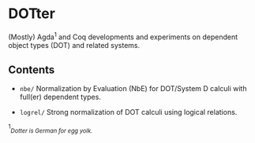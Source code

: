 # DOTter

(Mostly) Agda<sup>1</sup> and Coq developments and experiments on dependent object types (DOT) and related systems.

## Contents

* `nbe/` Normalization by Evaluation (NbE) for DOT/System D calculi with
full(er) dependent types.

* `logrel/` Strong normalization of DOT calculi using logical relations.

<sup>1</sup><sub>_Dotter is German for egg yolk._</sub>
